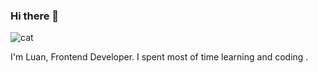 ### Hi there 👋
<img src="https://github.com/luancmm/luancmm/assets/87887476/1d0d4baf-22aa-439f-ae9a-5f16eab941fb" alt="cat" >
<p>I'm Luan, Frontend Developer. I spent most of time learning and coding .</p>


